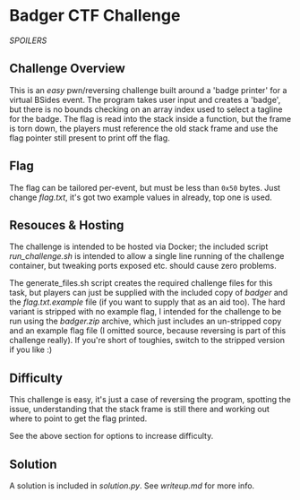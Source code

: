 # Badger CTF Challenge

*SPOILERS*

## Challenge Overview

This is an *easy* pwn/reversing challenge built around a 'badge printer' for 
a virtual BSides event. The program takes user input and creates a 'badge', but 
there is no bounds checking on an array index used to select a tagline for the 
badge. The flag is read into the stack inside a function, but the frame is torn 
down, the players must reference the old stack frame and use the flag pointer 
still present to print off the flag. 

## Flag

The flag can be tailored per-event, but must be less than `0x50` bytes. Just 
change *flag.txt*, it's got two example values in already, top one is used. 

## Resouces & Hosting

The challenge is intended to be hosted via Docker; the included script 
*run_challenge.sh* is intended to allow a single line running of the challenge 
container, but tweaking ports exposed etc. should cause zero problems.

The generate_files.sh script creates the required challenge files for this
task, but players can just be supplied with the included copy of *badger*
and the *flag.txt.example* file (if you want to supply that as an aid too). 
The hard variant is stripped with no example flag, I intended for the 
challenge to be run using the *badger.zip* archive, which just includes an 
un-stripped copy and an example flag file (I omitted source, because reversing
is part of this challenge really). If you're short of toughies, switch to the 
stripped version if you like :)

## Difficulty

This challenge is easy, it's just a case of reversing the program, spotting the 
issue, understanding that the stack frame is still there and working out where 
to point to get the flag printed.

See the above section for options to increase difficulty. 

## Solution

A solution is included in *solution.py*. See *writeup.md* for more info.

